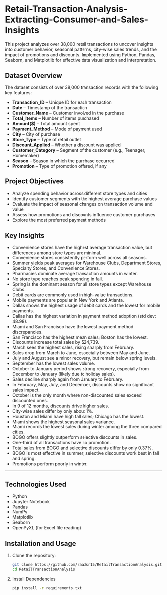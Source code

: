 # Retail-Transaction-Analysis-Extracting-Consumer-and-Sales-Insights
This project analyzes over 38,000 retail transactions to uncover insights into customer behavior, seasonal patterns, city-wise sales trends, and the impact of promotions and discounts. Implemented using Python, Pandas, Seaborn, and Matplotlib for effective data visualization and interpretation.



## Dataset Overview

The dataset consists of over 38,000 transaction records with the following key features:

- **Transaction_ID** – Unique ID for each transaction
- **Date** – Timestamp of the transaction
- **Customer_Name** – Customer involved in the purchase
- **Total_Items** – Number of items purchased
- **Amount($)** – Total amount spent
- **Payment_Method** – Mode of payment used
- **City** – City of purchase
- **Store_Type** – Type of retail outlet
- **Discount_Applied** – Whether a discount was applied
- **Customer_Category** – Segment of the customer (e.g., Teenager, Homemaker)
- **Season** – Season in which the purchase occurred
- **Promotion** – Type of promotion offered, if any

## Project Objectives

- Analyze spending behavior across different store types and cities
- Identify customer segments with the highest average purchase values
- Evaluate the impact of seasonal changes on transaction volume and value
- Assess how promotions and discounts influence customer purchases
- Explore the most preferred payment methods


##  Key Insights

- Convenience stores have the highest average transaction value, but differences among store types are minimal.
- Convenience stores consistently perform well across all seasons.
- Summer yields peak averages for Warehouse Clubs, Department Stores, Specialty Stores, and Convenience Stores.
- Pharmacies dominate average transaction amounts in winter.
- No store type reaches peak spending in fall.
- Spring is the dominant season for all store types except Warehouse Clubs.
- Debit cards are commonly used in high-value transactions.
- Mobile payments are popular in New York and Atlanta.
- Dallas shows the highest usage of debit cards and the lowest for mobile payments.
- Dallas has the highest variation in payment method adoption (std dev: 48.98).
- Miami and San Francisco have the lowest payment method discrepancies.
- San Francisco has the highest mean sales; Boston has the lowest.
- Discounts increase total sales by $24,739.
- March sees the highest sales, rising sharply from February.
- Sales drop from March to June, especially between May and June.
- July and August see a minor recovery, but remain below spring levels.
- September has the lowest sales volume.
- October to January period shows strong recovery, especially from December to January (likely due to holiday sales).
- Sales decline sharply again from January to February.
- In February, May, July, and December, discounts show no significant sales impact.
- October is the only month where non-discounted sales exceed discounted ones.
- In 9 of 12 months, discounts drive higher sales.
- City-wise sales differ by only about 1%.
- Houston and Miami have high fall sales; Chicago has the lowest.
- Miami shows the highest seasonal sales variance.
- Miami records the lowest sales during winter among the three compared cities.
- BOGO offers slightly outperform selective discounts in sales.
- One-third of all transactions have no promotion.
- Total sales from BOGO and selective discounts differ by only 0.37%.
- BOGO is most effective in summer; selective discounts work best in fall and spring.
- Promotions perform poorly in winter.

---


## Technologies Used

- Python
- Jupyter Notebook
- Pandas
- NumPy
- Matplotlib
- Seaborn
- OpenPyXL (for Excel file reading)


## Installation and Usage

1. Clone the repository:

   ```bash
   git clone https://github.com/raadsr15/RetailTransactionAnalysis.git
   cd RetailTransactionAnalysis

2. Install Dependencies
    ```bash
    pip install -r requirements.txt
